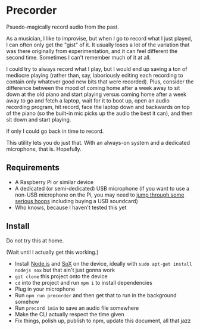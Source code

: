 
# Precorder

Psuedo-magically record audio from the past.

As a musician, I like to improvise,
but when I go to record what I just played,
I can often only get the "gist" of it.
It usually loses a lot of the variation
that was there originally from experimentation,
and it can feel different the second time.
Sometimes I can't remember much of it at all.

I could try to always record what I play,
but I would end up saving a ton of mediocre playing
(rather than, say, laboriously editing each recording to contain only whatever good new bits that were recorded).
Plus, consider the difference between the mood of
coming home after a week away to sit down at the old piano and start playing
versus coming home after a week away to go and fetch a laptop, wait for it to boot up, open an audio recording program, hit record, face the laptop down and backwards on top of the piano (so the built-in mic picks up the audio the best it can), and then sit down and start playing.

If only I could go back in time to record.

This utility lets you do just that.
With an always-on system and a dedicated microphone, that is.
Hopefully.


## Requirements

* A Raspberry Pi or similar device
* A dedicated (or semi-dedicated) USB microphone
(if you want to use a non-USB microphone on the Pi,
you may need to [jump through some serious hoops](http://www.g7smy.co.uk/?p=283) including buying a USB soundcard)
* Who knows, because I haven't tested this yet


## Install

Do not try this at home.

(Wait until I actually get this working.)

* Install [Node.js][] and [SoX][] on the device,
  ideally with `sudo apt-get install nodejs sox`
  but that ain't just gonna work
* `git clone` this project onto the device
* `cd` into the project and run `npm i` to install dependencies
* Plug in your microphone
* Run `npm run precorder` and then get that to run in the background somehow
* Run `precord 1min` to save an audio file somewhere
* Make the CLI actually respect the time given
* Fix things, polish up, publish to npm, update this document, all that jazz

[Node.js]: https://nodejs.org/
[SoX]: http://sox.sourceforge.net/
